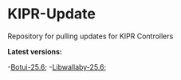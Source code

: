 # KIPR-Update
Repository for pulling updates for KIPR Controllers

**Latest versions:**

  -[Botui-25.6](https://github.com/kipr/botui);
  -[Libwallaby-25.6](https://github.com/kipr/libwallaby);
